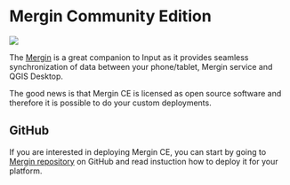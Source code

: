 # Mergin Community Edition

![](mergin.svg)

The [Mergin](https://public.cloudmergin.com) is a great companion to Input as it 
provides seamless synchronization of data between your phone/tablet, 
Mergin service and QGIS Desktop.

The good news is that Mergin CE is licensed as open source software and therefore 
it is possible to do your custom deployments.

## GitHub

If you are interested in deploying Mergin CE, you can start by going to 
[Mergin repository](https://github.com/lutraconsulting/mergin) on GitHub and 
read instuction how to deploy it for your platform.
